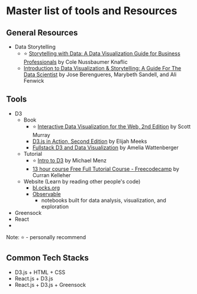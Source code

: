 # Master list of tools and Resources

## General Resources

- Data Storytelling
    - ⭐ [Storytelling with Data: A Data Visualization Guide for Business Professionals](https://www.amazon.com/Storytelling-Data-Visualization-Business-Professionals/dp/1119002257) by Cole Nussbaumer Knaflic
    - [Introduction to Data Visualization & Storytelling: A Guide For The Data Scientist](https://www.amazon.com/Introduction-Data-Visualization-Storytelling-Scientist-ebook/dp/B07VYCR3Z6) by Jose Berengueres, Marybeth Sandell, and Ali Fenwick

## Tools

- D3
    - Book
        - ⭐ [Interactive Data Visualization for the Web, 2nd Edition](https://www.oreilly.com/library/view/interactive-data-visualization/9781491921296/) by Scott Murray
        - [D3.js in Action, Second Edition](https://www.oreilly.com/library/view/d3js-in-action/9781617294488/) by Elijah Meeks
        - [Fullstack D3 and Data Visualization](https://www.newline.co/fullstack-d3) by Amelia Wattenberger
    - Tutorial
        - ⭐ [Intro to D3](https://www.youtube.com/watch?v=219xXJRh4Lw) by Michael Menz
        - [13 hour course Free Full Tutorial Course - Freecodecamp](https://www.youtube.com/watch?v=_8V5o2UHG0E) by Curran Kelleher
    - Website (Learn by reading other people's code)
        - [bl.ocks.org](https://bl.ocks.org/)
        - [Observable](https://observablehq.com/)
            - notebooks built for data analysis, visualization, and exploration
- Greensock
- React
- 
Note:
⭐ - personally recommend

## Common Tech Stacks

- D3.js + HTML + CSS
- React.js + D3.js
- React.js + D3.js + Greensock

